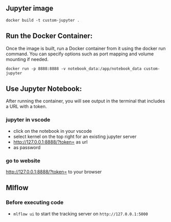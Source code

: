 ## Jupyter image
`docker build -t custom-jupyter .`

## Run the Docker Container:
Once the image is built, run a Docker container from it using the docker run command. 
You can specify options such as port mapping and volume mounting if needed.

`docker run -p 8888:8888 -v notebook_data:/app/notebook_data custom-jupyter`


## Use Jupyter Notebook:
After running the container, you will see output in the terminal that includes a URL with a token.

### jupyter in vscode
- click on the notebook in your vscode
- select kernel on the top right for an existing jupyter server
- http://127.0.0.1:8888/?token=<your-token> as url
- <your-token> as password

### go to website
http://127.0.0.1:8888/?token=<your-token> to your browser

## Mlflow
### Before executing code
- `mlflow ui` to start the tracking server on `http://127.0.0.1:5000`

